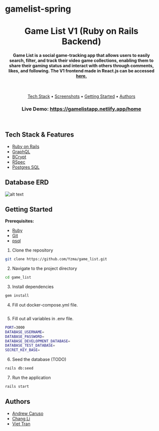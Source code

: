 # gamelist-spring

<h1 align="center">
  Game List V1 (Ruby on Rails Backend)
  <br>
</h1>

<h4 align="center">Game List is a social game-tracking app that allows users to easily search, filter, and track their video game collections, enabling them to share their gaming status and interact with others through comments, likes, and following. The V1 frontend made in React.js can be accessed <a href="https://github.com/Yzma/game_list_client">here.</a></h4>
<br>

<p align="center">
  <a href="#tech-stack">Tech Stack</a> •
  <a href="#screenshots">Screenshots</a> •
  <a href="#how-to-use">Getting Started</a> •
  <a href="#authors">Authors</a>
</p>

<h3 align="center">Live Demo: <a href="https://gamelistapp.netlify.app/home/">https://gamelistapp.netlify.app/home</a></h3>
<br>

## Tech Stack & Features

- [Ruby on Rails](https://rubyonrails.org/)
- [GraphQL](https://graphql.org/)
- [BCrypt](https://github.com/bcrypt-ruby/bcrypt-ruby)
- [RSpec](https://rspec.info/)
- [Postgres SQL](https://www.postgresql.org/)

## Database ERD

![alt text](http://url/to/img.png)

## Getting Started

**Prerequisites:**

- [Ruby](https://www.ruby-lang.org/en/)
- [Git](https://git-scm.com)
- [psql](https://www.postgresql.org/docs/current/app-psql.html)

1. Clone the repository

```sh
git clone https://github.com/Yzma/game_list.git
```

2. Navigate to the project directory

```sh
cd game_list
```

3. Install dependencies

```sh
gem install
```

4. Fill out docker-compose.yml file.

```sh

```

5. Fill out all variables in .env file.

```sh
PORT=3000
DATABASE_USERNAME=
DATABASE_PASSWORD=
DATABASE_DEVELOPMENT_DATABASE=
DATABASE_TEST_DATABASE=
SECRET_KEY_BASE=
```


6. Seed the database (TODO)

```sh
rails db:seed
```

7. Run the application

```sh
rails start
```

## Authors

- <a href="https://github.com/Yzma">Andrew Caruso</a>
- <a href="https://github.com/changLiCoding">Chang Li<a>
- <a href="https://github.com/tienviet10">Viet Tran<a>
